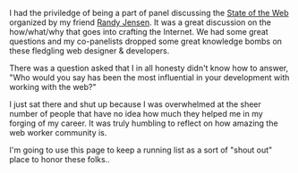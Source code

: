 <!--
{
  "title": "2015 SotW Panel Recap & Thoughts for the Future",
  "tags": ["writing", "personal", "web"]
}
-->


I had the priviledge of being a part of panel discussing the [State of the Web](http://randyjensen.com/sotw/) organized by my friend [Randy Jensen](http://randyjensen.com/). It was a great discussion on the how/what/why that goes into crafting the Internet. We had some great questions and my co-panelists dropped some great knowledge bombs on these fledgling web designer &amp; developers.

There was a question asked that I in all honesty didn't know how to answer, "Who would you say has been the most influential in your development with working with the web?"

I just sat there and shut up because I was overwhelmed at the sheer number of people that have no idea how much they helped me in my forging of my career. It was truly humbling to reflect on how amazing the web worker community is.

I'm going to use this page to keep a running list as a sort of "shout out" place to honor these folks.. 


